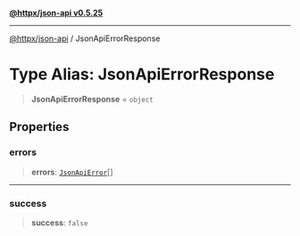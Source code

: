 [**@httpx/json-api v0.5.25**](../README.md)

***

[@httpx/json-api](../README.md) / JsonApiErrorResponse

# Type Alias: JsonApiErrorResponse

> **JsonApiErrorResponse** = `object`

## Properties

### errors

> **errors**: [`JsonApiError`](JsonApiError.md)[]

***

### success

> **success**: `false`
